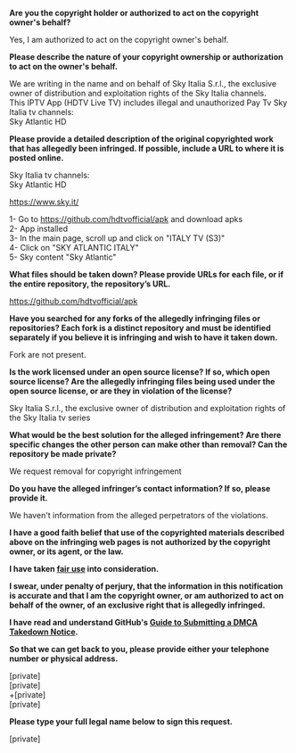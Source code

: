 **Are you the copyright holder or authorized to act on the copyright owner's behalf?**

Yes, I am authorized to act on the copyright owner's behalf.

**Please describe the nature of your copyright ownership or authorization to act on the owner's behalf.**

We are writing in the name and on behalf of Sky Italia S.r.l., the exclusive owner of distribution and exploitation rights of the Sky Italia channels.  
This IPTV App (HDTV Live TV) includes illegal and unauthorized Pay Tv Sky Italia tv channels:  
Sky Atlantic HD  

**Please provide a detailed description of the original copyrighted work that has allegedly been infringed. If possible, include a URL to where it is posted online.**

Sky Italia tv channels:  
Sky Atlantic HD

https://www.sky.it/  

1- Go to https://github.com/hdtvofficial/apk and download apks  
2- App installed  
3- In the main page, scroll up and click on "ITALY TV (S3)"  
4- Click on "SKY ATLANTIC ITALY"  
5- Sky content "Sky Atlantic"  

**What files should be taken down? Please provide URLs for each file, or if the entire repository, the repository’s URL.**

https://github.com/hdtvofficial/apk

**Have you searched for any forks of the allegedly infringing files or repositories? Each fork is a distinct repository and must be identified separately if you believe it is infringing and wish to have it taken down.**

Fork are not present.

**Is the work licensed under an open source license? If so, which open source license? Are the allegedly infringing files being used under the open source license, or are they in violation of the license?**

Sky Italia S.r.l., the exclusive owner of distribution and exploitation rights of the Sky Italia tv series

**What would be the best solution for the alleged infringement? Are there specific changes the other person can make other than removal? Can the repository be made private?**

We request removal for copyright infringement

**Do you have the alleged infringer’s contact information? If so, please provide it.**

We haven't information from the alleged perpetrators of the violations.

**I have a good faith belief that use of the copyrighted materials described above on the infringing web pages is not authorized by the copyright owner, or its agent, or the law.**

**I have taken <a href="https://www.lumendatabase.org/topics/22">fair use</a> into consideration.**

**I swear, under penalty of perjury, that the information in this notification is accurate and that I am the copyright owner, or am authorized to act on behalf of the owner, of an exclusive right that is allegedly infringed.**

**I have read and understand GitHub's <a href="https://docs.github.com/articles/guide-to-submitting-a-dmca-takedown-notice/">Guide to Submitting a DMCA Takedown Notice</a>.**

**So that we can get back to you, please provide either your telephone number or physical address.**

[private]  
[private]  
+[private]  
[private]  

**Please type your full legal name below to sign this request.**

[private]  
